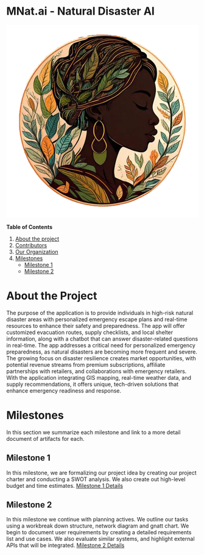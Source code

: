 # MNat.ai - Natural Disaster AI
 ![Logo](https://github.com/CJdaRacc/MNat.ai/blob/main/LOGO.png)

**Table of Contents**
1. [About the project](#about-the-project)
2. [Contributors]()
3. [Our Organization]()
4. [Milestones](#milestones)
    - [Milestone 1](#milestone-1)
    - [Milestone 2](#milestone-2)

   

# About the Project
The purpose of the application is to provide individuals in high-risk natural disaster areas with personalized emergency escape plans and real-time resources to enhance their safety and preparedness. The app will offer customized evacuation routes, supply checklists, and local shelter information, along with a chatbot that can answer disaster-related questions in real-time.  The app addresses a critical need for personalized emergency preparedness, as natural disasters are becoming more frequent and severe. The growing focus on disaster resilience creates market opportunities, with potential revenue streams from premium subscriptions, affiliate partnerships with retailers, and collaborations with emergency retailers. With the application integrating GIS mapping, real-time weather data, and supply recommendations, it offers unique, tech-driven solutions that enhance emergency readiness and response.


# Milestones
In this section we summarize each milestone and link to a more detail document of artifacts for each.

## Milestone 1
In this milestone, we are formalizing our project idea by creating our project charter and conducting a SWOT analysis. We also create out high-level budget and time estimates.
[Milestone 1 Details](https://github.com/cis-famu/semester-project-mnat-ai/blob/main/Milestone%201.md)

## Milestone 2
In this milestone we continue with planning actives. We outline our tasks using a workbreak down structure, network diagram and gnatt chart. We begin to document user requirements by creating a detailed requirements list and use cases. We also evaluate similar systems, and highlight external APIs that will be integrated.
[Milestone 2 Details](https://github.com/cis-famu/semester-project-mnat-ai/blob/main/milestone%202.md)
